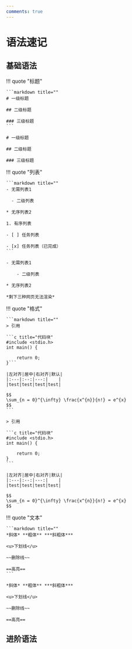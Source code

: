 ```yaml
---
comments: true
---
```


# 语法速记

## 基础语法

!!! quote "标题"

    ```markdown title=""
    # 一级标题

    ## 二级标题

    ### 三级标题
    ```

    # 一级标题

    ## 二级标题

    ### 三级标题

!!! quote "列表"

    ```markdown title=""
    - 无需列表1

      - 二级列表

    * 无序列表2

    1. 有序列表

    - [ ] 任务列表

    - [x] 任务列表（已完成）
    ```

    - 无需列表1

        - 二级列表

    * 无序列表2

    *剩下三种网页无法渲染*

!!! quote "格式"

    ```markdown title=""
    > 引用

    ```c title="代码块"
    #include <stdio.h>
    int main() {

        return 0;
    }```

    |左对齐|居中|右对齐|默认|
    |:---|:--:|---:|    |
    |test|test|test|test|

    $$
    \sum_{n = 0}^{\infty} \frac{x^{n}}{n!} = e^{x}
    $$
    ```

    > 引用

    ```c title="代码块"
    #include <stdio.h>
    int main() {

        return 0;
    }
    ```

    |左对齐|居中|右对齐|默认|
    |:---|:--:|---:|    |
    |test|test|test|test|

    $$
    \sum_{n = 0}^{\infty} \frac{x^{n}}{n!} = e^{x}
    $$

!!! quote "文本"

    ```markdown title=""
    *斜体* **粗体** ***斜粗体***

    <u>下划线</u>

    ~~删除线~~

    ==高亮==
    ```

    *斜体* **粗体** ***斜粗体***

    <u>下划线</u>

    ~~删除线~~

    ==高亮==

## 进阶语法

